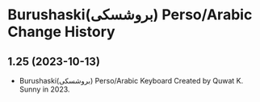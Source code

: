 Burushaski(بروشسکی) Perso/Arabic Change History
====================

1.25 (2023-10-13)
----------------
* Burushaski(بروشسکی) Perso/Arabic Keyboard Created by Quwat K. Sunny in 2023. 
